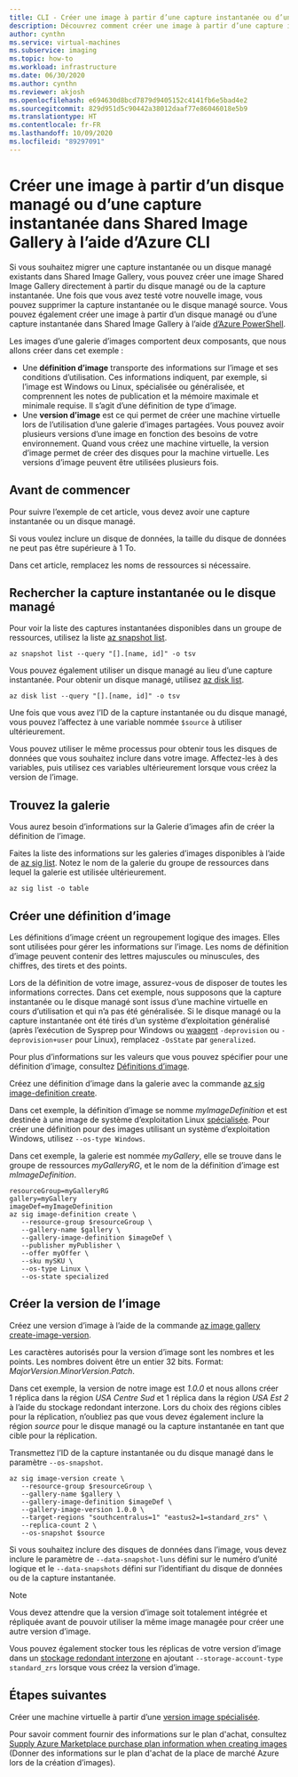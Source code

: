 ```yaml
---
title: CLI - Créer une image à partir d’une capture instantanée ou d’un disque managé dans Shared Image Gallery
description: Découvrez comment créer une image à partir d’une capture instantanée ou d’un disque managé dans Shared Image Gallery à l’aide d’Azure CLI.
author: cynthn
ms.service: virtual-machines
ms.subservice: imaging
ms.topic: how-to
ms.workload: infrastructure
ms.date: 06/30/2020
ms.author: cynthn
ms.reviewer: akjosh
ms.openlocfilehash: e694630d8bcd7879d9405152c4141fb6e5bad4e2
ms.sourcegitcommit: 829d951d5c90442a38012daaf77e86046018e5b9
ms.translationtype: HT
ms.contentlocale: fr-FR
ms.lasthandoff: 10/09/2020
ms.locfileid: "89297091"
---
```

# <a name="create-an-image-from-a-managed-disk-or-snapshot-in-a-shared-image-gallery-using-the-azure-cli"></a>Créer une image à partir d’un disque managé ou d’une capture instantanée dans Shared Image Gallery à l’aide d’Azure CLI

Si vous souhaitez migrer une capture instantanée ou un disque managé existants dans Shared Image Gallery, vous pouvez créer une image Shared Image Gallery directement à partir du disque managé ou de la capture instantanée. Une fois que vous avez testé votre nouvelle image, vous pouvez supprimer la capture instantanée ou le disque managé source. Vous pouvez également créer une image à partir d’un disque managé ou d’une capture instantanée dans Shared Image Gallery à l’aide [d’Azure PowerShell](image-version-snapshot-powershell.md).

Les images d’une galerie d’images comportent deux composants, que nous allons créer dans cet exemple :
- Une **définition d’image** transporte des informations sur l’image et ses conditions d’utilisation. Ces informations indiquent, par exemple, si l’image est Windows ou Linux, spécialisée ou généralisée, et comprennent les notes de publication et la mémoire maximale et minimale requise. Il s’agit d’une définition de type d’image. 
- Une **version d’image** est ce qui permet de créer une machine virtuelle lors de l’utilisation d’une galerie d’images partagées. Vous pouvez avoir plusieurs versions d’une image en fonction des besoins de votre environnement. Quand vous créez une machine virtuelle, la version d’image permet de créer des disques pour la machine virtuelle. Les versions d’image peuvent être utilisées plusieurs fois.


## <a name="before-you-begin"></a>Avant de commencer

Pour suivre l’exemple de cet article, vous devez avoir une capture instantanée ou un disque managé. 

Si vous voulez inclure un disque de données, la taille du disque de données ne peut pas être supérieure à 1 To.

Dans cet article, remplacez les noms de ressources si nécessaire.

## <a name="find-the-snapshot-or-managed-disk"></a>Rechercher la capture instantanée ou le disque managé 

Pour voir la liste des captures instantanées disponibles dans un groupe de ressources, utilisez la liste [az snapshot list](/cli/azure/snapshot#az-snapshot-list). 

```azurecli-interactive
az snapshot list --query "[].[name, id]" -o tsv
```

Vous pouvez également utiliser un disque managé au lieu d’une capture instantanée. Pour obtenir un disque managé, utilisez [az disk list](/cli/azure/disk#az-disk-list). 

```azurecli-interactive
az disk list --query "[].[name, id]" -o tsv
```

Une fois que vous avez l’ID de la capture instantanée ou du disque managé, vous pouvez l’affectez à une variable nommée `$source` à utiliser ultérieurement.

Vous pouvez utiliser le même processus pour obtenir tous les disques de données que vous souhaitez inclure dans votre image. Affectez-les à des variables, puis utilisez ces variables ultérieurement lorsque vous créez la version de l’image.


## <a name="find-the-gallery"></a>Trouvez la galerie

Vous aurez besoin d’informations sur la Galerie d’images afin de créer la définition de l’image.

Faites la liste des informations sur les galeries d’images disponibles à l’aide de [az sig list](/cli/azure/sig#az-sig-list). Notez le nom de la galerie du groupe de ressources dans lequel la galerie est utilisée ultérieurement.

```azurecli-interactive 
az sig list -o table
```


## <a name="create-an-image-definition"></a>Créer une définition d’image

Les définitions d’image créent un regroupement logique des images. Elles sont utilisées pour gérer les informations sur l’image. Les noms de définition d’image peuvent contenir des lettres majuscules ou minuscules, des chiffres, des tirets et des points. 

Lors de la définition de votre image, assurez-vous de disposer de toutes les informations correctes. Dans cet exemple, nous supposons que la capture instantanée ou le disque managé sont issus d’une machine virtuelle en cours d’utilisation et qui n’a pas été généralisée. Si le disque managé ou la capture instantanée ont été tirés d’un système d’exploitation généralisé (après l’exécution de Sysprep pour Windows ou [waagent](https://github.com/Azure/WALinuxAgent) `-deprovision` ou `-deprovision+user` pour Linux), remplacez `-OsState` par `generalized`. 

Pour plus d’informations sur les valeurs que vous pouvez spécifier pour une définition d’image, consultez [Définitions d’image](./linux/shared-image-galleries.md#image-definitions).

Créez une définition d’image dans la galerie avec la commande [az sig image-definition create](/cli/azure/sig/image-definition#az-sig-image-definition-create).

Dans cet exemple, la définition d’image se nomme *myImageDefinition* et est destinée à une image de système d’exploitation Linux [spécialisée](./linux/shared-image-galleries.md#generalized-and-specialized-images). Pour créer une définition pour des images utilisant un système d’exploitation Windows, utilisez `--os-type Windows`. 

Dans cet exemple, la galerie est nommée *myGallery*, elle se trouve dans le groupe de ressources *myGalleryRG*, et le nom de la définition d’image est *mImageDefinition*.

```azurecli-interactive 
resourceGroup=myGalleryRG
gallery=myGallery
imageDef=myImageDefinition
az sig image-definition create \
   --resource-group $resourceGroup \
   --gallery-name $gallery \
   --gallery-image-definition $imageDef \
   --publisher myPublisher \
   --offer myOffer \
   --sku mySKU \
   --os-type Linux \
   --os-state specialized
```


## <a name="create-the-image-version"></a>Créer la version de l’image

Créez une version d’image à l’aide de la commande [az image gallery create-image-version](/cli/azure/sig/image-version#az-sig-image-version-create). 

Les caractères autorisés pour la version d’image sont les nombres et les points. Les nombres doivent être un entier 32 bits. Format: *MajorVersion*.*MinorVersion*.*Patch*.

Dans cet exemple, la version de notre image est *1.0.0* et nous allons créer 1 réplica dans la région *USA Centre Sud* et 1 réplica dans la région *USA Est 2* à l’aide du stockage redondant interzone. Lors du choix des régions cibles pour la réplication, n’oubliez pas que vous devez également inclure la région *source* pour le disque managé ou la capture instantanée en tant que cible pour la réplication.

Transmettez l’ID de la capture instantanée ou du disque managé dans le paramètre `--os-snapshot`.


```azurecli-interactive 
az sig image-version create \
   --resource-group $resourceGroup \
   --gallery-name $gallery \
   --gallery-image-definition $imageDef \
   --gallery-image-version 1.0.0 \
   --target-regions "southcentralus=1" "eastus2=1=standard_zrs" \
   --replica-count 2 \
   --os-snapshot $source
```

Si vous souhaitez inclure des disques de données dans l’image, vous devez inclure le paramètre de `--data-snapshot-luns` défini sur le numéro d’unité logique et le `--data-snapshots` défini sur l’identifiant du disque de données ou de la capture instantanée.

> [!NOTE]
> Vous devez attendre que la version d’image soit totalement intégrée et répliquée avant de pouvoir utiliser la même image managée pour créer une autre version d’image.
>
> Vous pouvez également stocker tous les réplicas de votre version d’image dans un [stockage redondant interzone](../storage/common/storage-redundancy.md) en ajoutant `--storage-account-type standard_zrs` lorsque vous créez la version d’image.
>

## <a name="next-steps"></a>Étapes suivantes

Créer une machine virtuelle à partir d’une [version image spécialisée](vm-specialized-image-version-cli.md).

Pour savoir comment fournir des informations sur le plan d'achat, consultez [Supply Azure Marketplace purchase plan information when creating images](marketplace-images.md) (Donner des informations sur le plan d'achat de la place de marché Azure lors de la création d’images).
